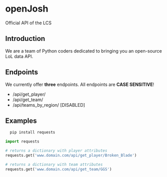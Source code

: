 openJosh
=================
Official API of the LCS

Introduction
----------

We are a team of Python coders dedicated to bringing you an open-source LoL data API.

Endpoints
----------

We currently offer **three** endpoints.
All endpoints are **CASE SENSITIVE**!

- /api/get_player/<name>
- /api/get_team/<team>
- /api/teams_by_region/<region> [DISABLED]

Examples
----------
  
```bash
  pip install requests
```
```python
import requests

# returns a dictionary with player attributes
requests.get('www.domain.com/api/get_player/Broken_Blade')

# returns a dictionary with team attributes
requests.get('www.domain.com/api/get_team/GGS')
```
